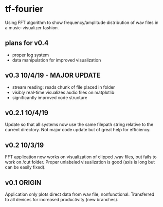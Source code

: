 # tf-fourier
Using FFT algorithm to show frequency/amplitude distribution of wav files in a music-visualizer fashion.

## plans for v0.4
- proper log system
- data manipulation for improved visualization

## v0.3 10/4/19 - MAJOR UPDATE
- stream reading: reads chunk of file placed in folder
- visibly real-time visualizes audio files on matplotlib
- significantly improved code structure

## v0.2.1 10/4/19
Update so that all systems now use the same filepath string relative to the current directory. Not major code update but of great help for efficiency.

## v0.2 10/3/19
FFT application now works on visualization of clipped .wav files, but fails to work on /cut folder.
Proper unlabeled visualization is good (axis is long but can be easily fixed).

## v0.1 ORIGIN
Application only plots direct data from wav file, nonfunctional.
Transferred to all devices for increased productivity (new branches).
